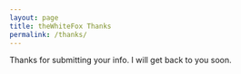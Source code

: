 ```yaml
---
layout: page
title: theWhiteFox Thanks
permalink: /thanks/
---
```


Thanks for submitting your info. I will get back to you soon.